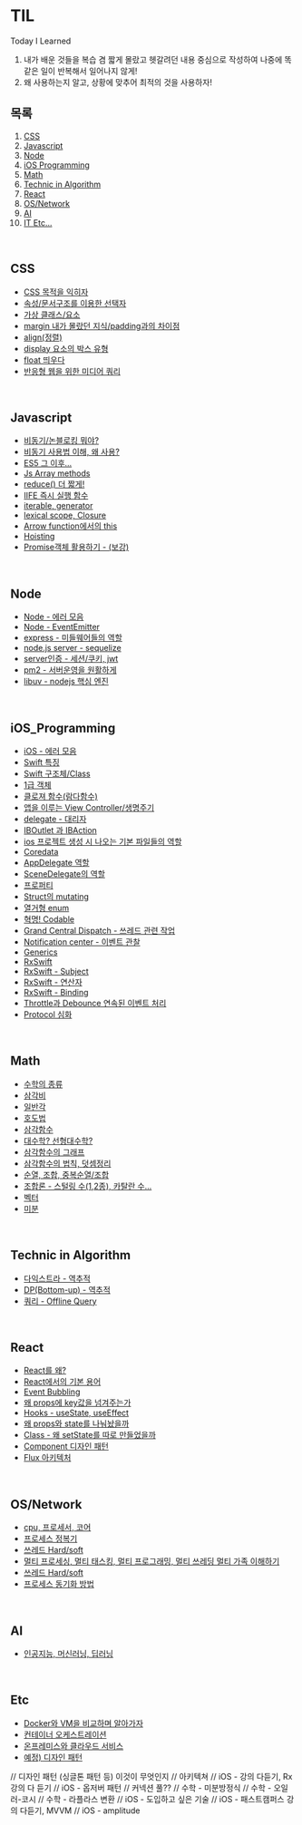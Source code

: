 # TIL
Today I Learned

1. 내가 배운 것들을 복습 겸 짧게 몰랐고 헷갈려던 내용 중심으로 작성하여 나중에 똑같은 일이 반복해서 일어나지 않게!  
2. 왜 사용하는지 알고, 상황에 맞추어 최적의 것을 사용하자!

## 목록
1. [CSS](#CSS)
2. [Javascript](#Javascript) 
3. [Node](#Node)
4. [iOS Programming](#iOS_Programming)
5. [Math](#Math)
6. [Technic in Algorithm](#Technic-in-Algorithm)
7. [React](#React)
8. [OS/Network](#OS/Network)
9. [AI](#AI)
10. [IT Etc...](#Etc)

<br>

## CSS
- [CSS 목적을 익히자](https://github.com/RokwonK/til/blob/master/CSS/what_is_css.md)
- [속성/문서구조를 이용한 선택자](https://github.com/RokwonK/til/blob/master/CSS/attribute_selector.md)
- [가상 클래스/요소](https://github.com/RokwonK/til/blob/master/CSS/pseudo_class.md)
- [margin 내가 몰랐던 지식/padding과의 차이점](https://github.com/RokwonK/til/blob/master/CSS/margin.md)
- [align(정렬)](https://github.com/RokwonK/til/blob/master/CSS/align.md)
- [display 요소의 박스 유형](https://github.com/RokwonK/til/blob/master/CSS/display.md)
- [float 띄우다](https://github.com/RokwonK/til/blob/master/CSS/float.md)
- [반응형 웹을 위한 미디어 쿼리](https://github.com/RokwonK/til/blob/master/CSS/media_query.md)

<br>

## Javascript
- [비동기/논블로킹 뭐야?](https://github.com/RokwonK/til/blob/master/Javascript/async_nonblocking.md)
- [비동기 사용법 이해, 왜 사용?](https://github.com/RokwonK/til/blob/master/Javascript/use_async.md)
- [ES5 그 이후...](https://github.com/RokwonK/til/blob/master/Javascript/es5_subsequent.md)
- [Js Array methods](https://github.com/RokwonK/til/blob/master/Javascript/js_array_methods.md)
- [reduce() 더 짧게!](https://github.com/RokwonK/til/blob/master/Javascript/reduce.md)
- [IIFE 즉시 실행 함수](https://github.com/RokwonK/til/blob/master/Javascript/iife.md)
- [iterable, generator](https://github.com/RokwonK/til/blob/master/Javascript/iterable_generator.md)
- [lexical scope, Closure](https://github.com/RokwonK/til/blob/master/Javascript/lexical_closure.md)
- [Arrow function에서의 this](https://github.com/RokwonK/til/blob/master/Javascript/this_in_arrow.md)
- [Hoisting](https://github.com/RokwonK/til/blob/master/Javascript/hoisting.md)
- [Promise객체 활용하기 - (보강)](https://github.com/RokwonK/til/blob/master/Javascript/promise.md)

<br>

## Node
- [Node - 에러 모음](https://github.com/RokwonK/til/blob/master/Node/error.md)
- [Node - EventEmitter](https://github.com/RokwonK/til/blob/master/Node/node_eventemitter.md)
- [express - 미들웨어들의 역할](https://github.com/RokwonK/til/blob/master/Node/express_middleware.md)
- [node.js server - sequelize](https://github.com/RokwonK/til/blob/master/Node/sequelize.md)
- [server인증 - 세션/쿠키, jwt](https://github.com/RokwonK/til/blob/master/Node/jwt.md)
- [pm2 - 서버운영을 원활하게](https://github.com/RokwonK/til/blob/master/Node/pm2.md)
- [libuv - nodejs 핵심 엔진](https://github.com/RokwonK/til/blob/master/Node/libuv.md)

<br>


## iOS_Programming 
- [iOS - 에러 모음](https://github.com/RokwonK/til/blob/master/IOS/error.md)
- [Swift 특징](https://github.com/RokwonK/til/blob/master/IOS/swift.md)
- [Swift 구조체/Class](https://github.com/RokwonK/til/blob/master/iOS/swift_class.md)
- [1급 객체](https://github.com/RokwonK/til/blob/master/IOS/first_class_object.md)
- [클로져 함수(람다함수)](https://github.com/RokwonK/til/blob/master/IOS/closure.md)
- [앱을 이루는 View Controller/생명주기](https://github.com/RokwonK/til/blob/master/iOS/view_controller.md)
- [delegate - 대리자](https://github.com/RokwonK/til/blob/master/IOS/delegate.md)
- [IBOutlet 과 IBAction](https://github.com/RokwonK/til/blob/master/IOS/ib.md)
- [ios 프로젝트 생성 시 나오는 기본 파일들의 역할](https://github.com/RokwonK/til/blob/master/iOS_Programming/basic_file.md)
- [Coredata](https://github.com/RokwonK/til/blob/master/IOS/coredata.md)
- [AppDelegate 역할](https://github.com/RokwonK/til/blob/master/IOS/appdelegate.md)
- [SceneDelegate의 역할](https://github.com/RokwonK/til/blob/master/IOS/scenedelegate.md)
- [프로퍼티](https://github.com/RokwonK/til/blob/master/iOS/property.md)
- [Struct의 mutating](https://github.com/RokwonK/til/blob/master/iOS/mutating_of_struct.md)
- [열거형 enum](https://github.com/RokwonK/til/blob/master/iOS/enum.md)
- [혁명! Codable](https://github.com/RokwonK/til/blob/master/iOS/codable.md)
- [Grand Central Dispatch - 쓰레드 관련 작업](https://github.com/RokwonK/til/blob/master/iOS/gcd.md)
- [Notification center - 이벤트 관찰](https://github.com/RokwonK/til/blob/master/iOS/notification_center.md)
- [Generics](https://github.com/RokwonK/til/blob/master/iOS/generic.md)
- [RxSwift](https://github.com/RokwonK/til/blob/master/IOS/rxswift.md)
- [RxSwift - Subject](https://github.com/RokwonK/til/blob/master/IOS/rxswift_subject.md)
- [RxSwift - 연산자](https://github.com/RokwonK/til/blob/master/IOS/rxswift_operators.md)
- [RxSwift - Binding](https://github.com/RokwonK/til/blob/master/IOS/rxswift_binding.md)
- [Throttle과 Debounce 연속된 이벤트 처리](https://github.com/RokwonK/til/blob/master/IOS/throttle_and_debounce.md)
- [Protocol 심화](https://github.com/RokwonK/til/blob/master/IOS/deep_protocol.md)

<br>

## Math
- [수학의 종류](https://github.com/RokwonK/til/blob/master/Math/typeOfMath.md)
- [삼각비](https://github.com/RokwonK/til/blob/master/Math/삼각비.md)
- [일반각](https://github.com/RokwonK/til/blob/master/Math/일반각.md)
- [호도법](https://github.com/RokwonK/til/blob/master/Math/호도법.md)
- [삼각함수](https://github.com/RokwonK/til/blob/master/Math/삼각함수.md)
- [대수학? 선형대수학?](https://github.com/RokwonK/til/blob/master/Math/대수학_선형.md)
- [삼각함수의 그래프](https://github.com/RokwonK/til/blob/master/Math/삼각함수_그래프.md)
- [삼각함수의 법칙, 덧셈정리](https://github.com/RokwonK/til/blob/master/Math/삼각함수_법칙_정리.md)
- [순열, 조합, 중복순열/조합](https://github.com/RokwonK/til/blob/master/Math/조합론_1.md)
- [조합론 - 스털링 수(1,2종), 카탈란 수...](https://github.com/RokwonK/til/blob/master/Math/조합론.md)
- [벡터](https://github.com/RokwonK/til/blob/master/Math/조합론.md)
- [미분](https://github.com/RokwonK/til/blob/master/Math/미분.md)

<br>

## Technic in Algorithm
- [다익스트라 - 역추적](https://github.com/RokwonK/til/blob/master/Technic/다익스트라_역추적.md)
- [DP(Bottom-up) - 역추적](https://github.com/RokwonK/til/blob/master/Technic/DP_역추적.md)
- [쿼리 - Offline Query](https://github.com/RokwonK/til/blob/master/Technic/offline_query.md)


<br/>

## React
- [React를 왜?](https://github.com/RokwonK/til/blob/master/React/why_react.md)
- [React에서의 기본 용어](https://github.com/RokwonK/til/blob/master/React/basic_word_in_react.md)
- [Event Bubbling](https://github.com/RokwonK/til/blob/master/React/event_bubbling.md)
- [왜 props에 key값을 넘겨주는가](https://github.com/RokwonK/til/blob/master/React/props_key.md)
- [Hooks - useState, useEffect](https://github.com/RokwonK/til/blob/master/React/hooks.md)
- [왜 props와 state를 나눠놨을까](https://github.com/RokwonK/til/blob/master/React/props_state.md)
- [Class - 왜 setState를 따로 만들었을까](https://github.com/RokwonK/til/blob/master/React/why_setstate.md)
- [Component 디자인 패턴](https://github.com/RokwonK/til/blob/master/React/component_design_pattern.md)
- [Flux 아키텍처](https://github.com/RokwonK/til/blob/master/React/flux_architecture.md)

<br>

## OS/Network
- [cpu, 프로세서, 코어](https://github.com/RokwonK/til/blob/master/OS/cpu.md)
- [프로세스 정복기](https://github.com/RokwonK/til/blob/master/OS/process.md)
- [쓰레드 Hard/soft](https://github.com/RokwonK/til/blob/master/OS/thread.md)
- [멀티 프로세싱, 멀티 태스킹, 멀티 프로그래밍, 멀티 쓰레딩 멀티 가족 이해하기](https://github.com/RokwonK/til/blob/master/OS/multi_family.md)
- [쓰레드 Hard/soft](https://github.com/RokwonK/til/blob/master/OS/cpu_scheduling.md)
- [프로세스 동기화 방법](https://github.com/RokwonK/til/blob/master/OS/process_sync.md)

<br>

## AI
- [인공지능, 머신러닝, 딥러닝](https://github.com/RokwonK/til/blob/master/AI/ai_ml_dl.md)

<br>

## Etc
- [Docker와 VM을 비교하며 알아가자](https://github.com/RokwonK/til/blob/master/Etc/docker.md)
- [컨테이너 오케스트레이션](https://github.com/RokwonK/til/blob/master/Etc/containerOrchestration.md)
- [온프레미스와 클라우드 서비스](https://github.com/RokwonK/til/blob/master/Etc/onPremisesCloudService.md)
- [예정) 디자인 패턴](https://github.com/RokwonK/til/blob/master/Etc/design_pattern.md)




// 디자인 패턴 (싱글톤 패턴 등) 이것이 무엇인지
// 아키텍쳐
// iOS - 강의 다듣기, Rx강의 다 듣기
// iOS - 옵저버 패턴
// 커넥션 풀??
// 수학 - 미분방정식
// 수학 - 오일러-코시
// 수학 - 라플라스 변환
// iOS - 도입하고 싶은 기술
// iOS - 패스트캠퍼스 강의 다듣기, MVVM
// iOS - amplitude